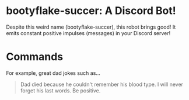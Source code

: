 # bootyflake-succer: A Discord Bot!
Despite this weird name (bootyflake-succer), this robot brings good! It emits constant positive impulses (messages) in your Discord server!

# Commands
For example, great dad jokes such as...
> Dad died because he couldn't remember his blood type. I will never forget his last words. Be positive.
